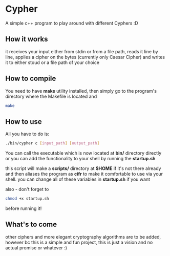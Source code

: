 # Cypher
A simple c++ program to play around with different Cyphers :D

## How it works
it receives your input either from stdin or from a file path,
reads it line by line, applies a cipher on the bytes (currently
only Caesar Cipher) and writes it to either stoud or a file path
of your choice

## How to compile
You need to have __make__ utility installed, then simply go to the 
program's directory where the Makefile is located and
```bash
make
```

## How to use
All you have to do is:
```bash
./bin/cypher c [input_path] [output_path]
```

You can call the executable which is now located at __bin/__ directory
directly or you can add the functionality to your shell by running 
the __startup.sh__

this script will make a __scripts/__ directory at __$HOME__ if it's not
there already and then aliases the program as __cifr__ to make it comfortable 
to use via your shell. you can change all of these variables in __startup.sh__
if you want

also - don't forget to 
```bash
chmod +x startup.sh
```
before running it!

## What's to come
other ciphers and more elegant cryptography algorithms are to be added, however
bc this is a simple and fun project, this is just a vision and no actual promise
or whatever :)
